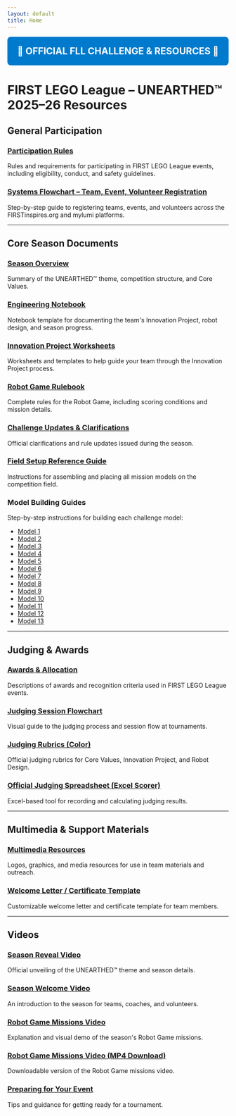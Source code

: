 ```yaml
---
layout: default
title: Home
---
```


<div style="background-color: #007acc; color: white; padding: 20px; margin-bottom: 30px; text-align: center; border-radius: 8px;">
  <h2 style="margin: 0; font-size: 1.5em;">
    🔗 <a href="https://www.firstinspires.org/resource-library/fll/challenge/challenge-and-resources" style="color: white; text-decoration: none; font-weight: bold;">OFFICIAL FLL CHALLENGE & RESOURCES</a> 🔗
  </h2>
</div>

# FIRST LEGO League – UNEARTHED™ 2025–26 Resources

## General Participation

### [Participation Rules](https://firstinspires.blob.core.windows.net/fll/challenge/2024-25/fll-challenge-submerged-participation-rules.pdf)
Rules and requirements for participating in FIRST LEGO League events, including eligibility, conduct, and safety guidelines.

### [Systems Flowchart – Team, Event, Volunteer Registration](https://drive.google.com/file/d/1fOU9S4MvaMfxEhEQgodrbr0RNduwFCIb/view)
Step-by-step guide to registering teams, events, and volunteers across the FIRSTinspires.org and mylumi platforms.

---

## Core Season Documents

### [Season Overview](https://firstinspires.blob.core.windows.net/fll/challenge/2025-26/fll-challenge-unearthed-season-overview.pdf)
Summary of the UNEARTHED™ theme, competition structure, and Core Values.

### [Engineering Notebook](https://firstinspires.blob.core.windows.net/fll/challenge/2025-26/fll-challenge-unearthed-en.pdf)
Notebook template for documenting the team's Innovation Project, robot design, and season progress.

### [Innovation Project Worksheets](https://docs.google.com/presentation/d/1FzwarsVui1aHNld41dREQT0h-MdO2Zq48Fb6U-nSf3A/edit?slide=id.g867d32a2c2_1_168#slide=id.g867d32a2c2_1_168)
Worksheets and templates to help guide your team through the Innovation Project process.

### [Robot Game Rulebook](https://firstinspires.blob.core.windows.net/fll/challenge/2025-26/fll-challenge-unearthed-rgr.pdf)
Complete rules for the Robot Game, including scoring conditions and mission details.

### [Challenge Updates & Clarifications](https://firstinspires.blob.core.windows.net/fll/challenge/2025-26/fll-challenge-unearthed-challenge-updates.pdf)
Official clarifications and rule updates issued during the season.

### [Field Setup Reference Guide](https://firstinspires.blob.core.windows.net/fll/challenge/2025-26/fll-challenge-unearthed-field-setup-reference-guide.pdf)
Instructions for assembling and placing all mission models on the competition field.

### Model Building Guides
Step-by-step instructions for building each challenge model:
- [Model 1](https://firstinspires.blob.core.windows.net/fll/challenge/2025-26/fll-challenge-unearthed-bi-book-1-nonverbal.pdf)
- [Model 2](https://firstinspires.blob.core.windows.net/fll/challenge/2025-26/fll-challenge-unearthed-bi-book-2-nonverbal.pdf)
- [Model 3](https://firstinspires.blob.core.windows.net/fll/challenge/2025-26/fll-challenge-unearthed-bi-book-3-nonverbal.pdf)
- [Model 4](https://firstinspires.blob.core.windows.net/fll/challenge/2025-26/fll-challenge-unearthed-bi-book-4-nonverbal.pdf)
- [Model 5](https://firstinspires.blob.core.windows.net/fll/challenge/2025-26/fll-challenge-unearthed-bi-book-5-nonverbal.pdf)
- [Model 6](https://firstinspires.blob.core.windows.net/fll/challenge/2025-26/fll-challenge-unearthed-bi-book-6-nonverbal.pdf)
- [Model 7](https://firstinspires.blob.core.windows.net/fll/challenge/2025-26/fll-challenge-unearthed-bi-book-7-nonverbal.pdf)
- [Model 8](https://firstinspires.blob.core.windows.net/fll/challenge/2025-26/fll-challenge-unearthed-bi-book-8-nonverbal.pdf)
- [Model 9](https://firstinspires.blob.core.windows.net/fll/challenge/2025-26/fll-challenge-unearthed-bi-book-9-nonverbal.pdf)
- [Model 10](https://firstinspires.blob.core.windows.net/fll/challenge/2025-26/fll-challenge-unearthed-bi-book-10-nonverbal.pdf)
- [Model 11](https://firstinspires.blob.core.windows.net/fll/challenge/2025-26/fll-challenge-unearthed-bi-book-11-nonverbal.pdf)
- [Model 12](https://firstinspires.blob.core.windows.net/fll/challenge/2025-26/fll-challenge-unearthed-bi-book-12-nonverbal.pdf)
- [Model 13](https://firstinspires.blob.core.windows.net/fll/challenge/2025-26/fll-challenge-unearthed-bi-book-13-nonverbal.pdf)

---

## Judging & Awards

### [Awards & Allocation](https://firstinspires.blob.core.windows.net/fll/challenge/2025-26/fll-challenge-unearthed-awards.pdf)
Descriptions of awards and recognition criteria used in FIRST LEGO League events.

### [Judging Session Flowchart](https://firstinspires.blob.core.windows.net/fll/challenge/2025-26/fll-challenge-unearthed-judging-session-flowchart.pdf)
Visual guide to the judging process and session flow at tournaments.

### [Judging Rubrics (Color)](https://firstinspires.blob.core.windows.net/fll/challenge/2025-26/fll-challenge-unearthed-rubrics-color.pdf)
Official judging rubrics for Core Values, Innovation Project, and Robot Design.

### [Official Judging Spreadsheet (Excel Scorer)](https://firstinspires.blob.core.windows.net/fll/challenge/2025-26/fll-challenge-unearthed-excel-scorer.xlsm)
Excel-based tool for recording and calculating judging results.

---

## Multimedia & Support Materials

### [Multimedia Resources](https://firstinspires.blob.core.windows.net/fll/challenge/2025-26/fll-challenge-unearthed-multimedia-resources.pdf)
Logos, graphics, and media resources for use in team materials and outreach.

### [Welcome Letter / Certificate Template](https://firstinspires.blob.core.windows.net/fll/challenge/2025-26/fll-challenge-unearthed-welcome-certificate-letter.pptx)
Customizable welcome letter and certificate template for team members.

---

## Videos

### [Season Reveal Video](https://youtu.be/exWkcUBS0j8?si=iBuccvzflOIHoSUw)
Official unveiling of the UNEARTHED™ theme and season details.

### [Season Welcome Video](https://youtu.be/PlJ51XUoP-Q)
An introduction to the season for teams, coaches, and volunteers.

### [Robot Game Missions Video](https://youtu.be/ErDj8myI_Tg)
Explanation and visual demo of the season's Robot Game missions.

### [Robot Game Missions Video (MP4 Download)](https://firstinspires.blob.core.windows.net/fll/challenge/2025-26/fll-challenge-unearthed-robot-game-missions-video.mp4)
Downloadable version of the Robot Game missions video.

### [Preparing for Your Event](https://youtu.be/OTmQigVHNMg)
Tips and guidance for getting ready for a tournament.